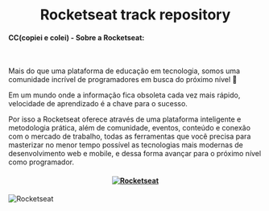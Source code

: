 <h1 align="center"> Rocketseat track repository </h1>

<h4> CC(copiei e colei) - Sobre a Rocketseat:</h4>

<br>
<p>Mais do que uma plataforma de educação em tecnologia, somos uma comunidade incrível de programadores em busca do próximo nível 🚀
  
Em um mundo onde a informação fica obsoleta cada vez mais rápido, velocidade de aprendizado é a chave para o sucesso.

Por isso a Rocketseat oferece através de uma plataforma inteligente e metodologia prática, além de comunidade, eventos, conteúdo e conexão com o mercado de 
trabalho, todas as ferramentas que você precisa para masterizar no menor tempo possível as tecnologias mais modernas de desenvolvimento web e mobile, e dessa forma avançar para o próximo nível como programador.

</p>

<h4 align="center">

[![Rocketseat](https://img.shields.io/badge/-Rocketseat-blueviolet?style=for-the-badge&logo=Apache-RocketMQ&logoWidth=30&logoColor=critical&color=7159C1&labelColor=19191C)](https://rocketseat.com.br/)
</h4>

![Rocketseat](https://miro.medium.com/max/3840/1*34-5tbanwB0yo0ccyP_7oA.jpeg)
